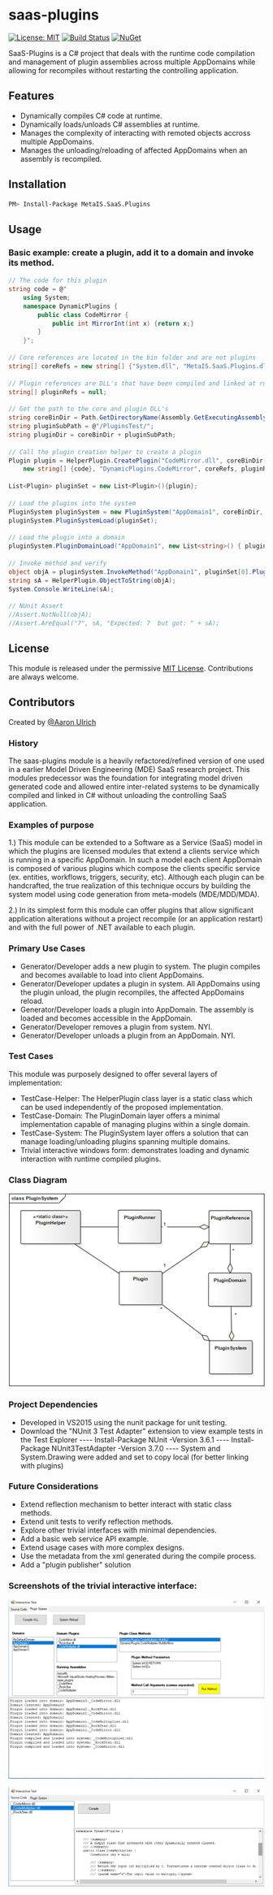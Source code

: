 # saas-plugins

[![License: MIT](https://img.shields.io/badge/License-MIT-green.svg)](https://opensource.org/licenses/MIT) [![Build Status](https://travis-ci.org/aaronu7/saas-plugins.svg?branch=master)](https://travis-ci.org/aaronu7/saas-plugins) [![NuGet](https://img.shields.io/nuget/v/MetaIS.SaaS.Plugins.svg)](https://www.nuget.org/packages/MetaIS.SaaS.Plugins/)

SaaS-Plugins is a C# project that deals with the runtime code compilation and management of plugin assemblies across multiple AppDomains while allowing for recompiles without restarting the controlling application.


## Features

 - Dynamically compiles C# code at runtime.
 - Dynamically loads/unloads C# assemblies at runtime.
 - Manages the complexity of interacting with remoted objects accross multiple AppDomains.
 - Manages the unloading/reloading of affected AppDomains when an assembly is recompiled. 

 
## Installation

```sh
PM> Install-Package MetaIS.SaaS.Plugins
```

## Usage

### Basic example: create a plugin, add it to a domain and invoke its method.
```cs
// The code for this plugin
string code = @"
	using System;
	namespace DynamicPlugins {
		public class CodeMirror {
			public int MirrorInt(int x) {return x;}
		}
	}";

// Core references are located in the bin folder and are not plugins
string[] coreRefs = new string[] {"System.dll", "MetaIS.SaaS.Plugins.dll"};

// Plugin references are DLL's that have been compiled and linked at runtime
string[] pluginRefs = null;

// Get the path to the core and plugin DLL's
string coreBinDir = Path.GetDirectoryName(Assembly.GetExecutingAssembly().Location);
string pluginSubPath = @"/PluginsTest/";
string pluginDir = coreBinDir + pluginSubPath;

// Call the plugin creation helper to create a plugin
Plugin plugin = HelperPlugin.CreatePlugin("CodeMirror.dll", coreBinDir, pluginDir, 
	new string[] {code}, "DynamicPlugins.CodeMirror", coreRefs, pluginRefs, 1);

List<Plugin> pluginSet = new List<Plugin>(){plugin};

// Load the plugins into the system
PluginSystem pluginSystem = new PluginSystem("AppDomain1", coreBinDir, pluginSubPath);            
pluginSystem.PluginSystemLoad(pluginSet);

// Load the plugin into a domain
pluginSystem.PluginDomainLoad("AppDomain1", new List<string>() { pluginSet[0].PluginID });

// Invoke method and verify 
object objA = pluginSystem.InvokeMethod("AppDomain1", pluginSet[0].PluginID, pluginSet[0].ClassNamespacePath, "MirrorInt", new object[] {7});
string sA = HelperPlugin.ObjectToString(objA);
System.Console.WriteLine(sA);

// NUnit Assert
//Assert.NotNull(objA);
//Assert.AreEqual("7", sA, "Expected: 7  but got: " + sA);
```


## License

This module is released under the permissive [MIT License](http://revolunet.mit-license.org). Contributions are always welcome.


## Contributors

Created by [@Aaron Ulrich](https://github.com/aaronu7)





### History
The saas-plugins module is a heavily refactored/refined version of one used in a earlier Model Driven Engineering (MDE) SaaS research project. This modules predecessor was the foundation for integrating model driven generated code and allowed entire inter-related systems to be dynamically compiled and linked in C# without unloading the controlling SaaS application.

### Examples of purpose
1.) This module can be extended to a Software as a Service (SaaS) model in which the plugins are licensed modules that extend a clients service which is running in a specific AppDomain. In such a model each client AppDomain is composed of various plugins which compose the clients specific service (ex. entities, workflows, triggers, security, etc). Although each plugin can be handcrafted, the true realization of this technique occurs by building the system model using code generation from meta-models (MDE/MDD/MDA).

2.) In its simplest form this module can offer plugins that allow significant application alterations without a project recompile (or an application restart) and with the full power of .NET available to each plugin.



### Primary Use Cases
- Generator/Developer adds a new plugin to system. The plugin compiles and becomes available to load into client AppDomains.
- Generator/Developer updates a plugin in system.  All AppDomains using the plugin unload, the plugin recompiles, the affected AppDomains reload.
- Generator/Developer loads a plugin into AppDomain. The assembly is loaded and becomes accessible in the AppDomain.
- Generator/Developer removes a plugin from system. NYI.
- Generator/Developer unloads a plugin from an AppDomain. NYI.


### Test Cases
This module was purposely designed to offer several layers of implementation:
- TestCase-Helper: The HelperPlugin class layer is a static class which can be used independently of the proposed implementation.
- TestCase-Domain: The PluginDomain layer offers a minimal implementation capable of managing plugins within a single domain.
- TestCase-System: The PluginSystem layer offers a solution that can manage loading/unloading plugins spanning multiple domains.
- Trivial interactive windows form: demonstrates loading and dynamic interaction with runtime compiled plugins.

### Class Diagram
![Alt text](readme-resources/PluginSystem.png?raw=true "Title")

### Project Dependencies
- Developed in VS2015 using the nunit package for unit testing.
- Download the "NUnit 3 Test Adapter" extension to view example tests in the Test Explorer
---- Install-Package NUnit -Version 3.6.1
---- Install-Package NUnit3TestAdapter -Version 3.7.0
---- System and System.Drawing were added and set to copy local (for better linking with plugins)

### Future Considerations
- Extend reflection mechanism to better interact with static class methods.
- Extend unit tests to verify reflection methods.
- Explore other trivial interfaces with minimal dependencies.
- Add a basic web service API example.
- Extend usage cases with more complex designs.
- Use the metadata from the xml generated during the compile process.
- Add a "plugin publisher" solution


### Screenshots of the trivial interactive interface:

![Alt text](readme-resources/ScreenShot.png?raw=true "Title")

![Alt text](readme-resources/ScreenShot2.png?raw=true "Title")
